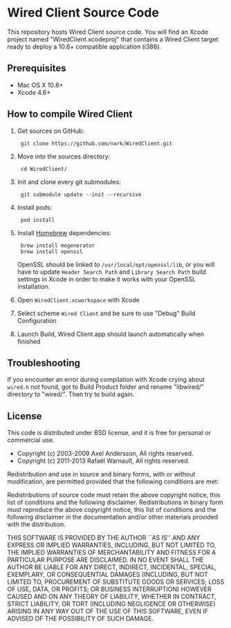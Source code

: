 # Wired Client Source Code

This repository hosts Wired Client source code. You will find an Xcode project named "WiredClient.xcodeproj" that contains a Wired Client target ready to deploy a 10.6+ compatible application (i386).

## Prerequisites

- Mac OS X 10.8+
- Xcode 4.6+

## How to compile Wired Client

1. Get sources on GitHub:

		git clone https://github.com/nark/WiredClient.git
		
2. Move into the sources directory:
		
		cd WiredClient/
		
3. Init and clone every git submodules:

		git submodule update --init --recursive
		
4. Install pods:

		pod install
		
5. Install [Homebrew](https://brew.sh) dependencies:

		brew install mogenerator
		brew install openssl
		
	OpenSSL should be linked to `/usr/local/opt/openssl/lib`, or you will have to update `Header Search Path` and `Library Search Path` build settings in Xcode in order to make it works with your OpenSSL installation.
		
4. Open `WiredClient.xcworkspace` with Xcode

5. Select scheme `Wired Client` and be sure to use "Debug" Build Configuration

6. Launch Build, Wired Client.app should launch automatically when finished


## Troubleshooting

If you encounter an error during compilation with Xcode crying about `wired.h` not found, got to Build Product folder and rename "libwired/" directory to "wired/". Then try to build again.

## License

This code is distributed under BSD license, and it is free for personal or commercial use.
		
- Copyright (c) 2003-2009 Axel Andersson, All rights reserved.
- Copyright (c) 2011-2013 Rafaël Warnault, All rights reserved.
		
Redistribution and use in source and binary forms, with or without modification, are permitted provided that the following conditions are met:
		
Redistributions of source code must retain the above copyright notice, this list of conditions and the following disclaimer. Redistributions in binary form must reproduce the above copyright notice, this list of conditions and the following disclaimer in the documentation and/or other materials provided with the distribution.
		
THIS SOFTWARE IS PROVIDED BY THE AUTHOR ``AS IS'' AND ANY EXPRESS OR IMPLIED WARRANTIES, INCLUDING, BUT NOT LIMITED TO, THE IMPLIED WARRANTIES OF MERCHANTABILITY AND FITNESS FOR A PARTICULAR PURPOSE ARE DISCLAIMED. IN NO EVENT SHALL THE AUTHOR BE LIABLE FOR ANY DIRECT, INDIRECT, INCIDENTAL, SPECIAL, EXEMPLARY, OR CONSEQUENTIAL DAMAGES (INCLUDING, BUT NOT LIMITED TO, PROCUREMENT OF SUBSTITUTE GOODS OR SERVICES; LOSS OF USE, DATA, OR PROFITS; OR BUSINESS INTERRUPTION) HOWEVER CAUSED AND ON ANY THEORY OF LIABILITY, WHETHER IN CONTRACT, STRICT LIABILITY, OR TORT (INCLUDING NEGLIGENCE OR OTHERWISE) ARISING IN ANY WAY OUT OF THE USE OF THIS SOFTWARE, EVEN IF ADVISED OF THE POSSIBILITY OF SUCH DAMAGE.

